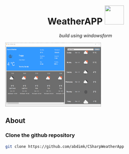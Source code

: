 <div>
    <h1 align="center"> WeatherAPP <img src="BasicWeatherApp/sunny_sun_cloud_weather_cloudy_icon_194237.ico" width="60px" height="60px"></h1> 
</div>

<p align="center"><em>build using windowsform</em></p>
<!-- <p align="center"> </p> -->


<div>
    <img src="preview/Weather%20AppFinal.png" width="300px" height="200px"></h1> 
</div>

## About
<p></p>


### Clone the github repository
```bash
git clone https://github.com/abdimk/CSharpWeatherApp
```



